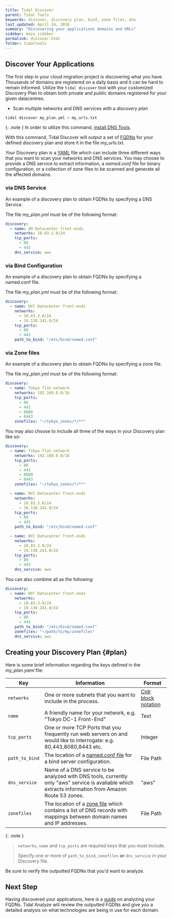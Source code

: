 ```yaml
---
title: Tidal Discover
parent: Tidal Tools
keywords: discover, discovery plan, bind, zone files, dns
last_updated: April 24, 2018
summary: "Discovering your applications domains and URLs"
sidebar: main_sidebar
permalink: discover.html
folder: tidaltools
---
```


## Discover Your Applications

The first step in your cloud migration project is discovering what you have. Thousands of domains are registered on a daily basis and it can be hard to remain
informed. Utilize the `tidal discover` tool with your customized Discovery Plan to obtain both private and public domains registered for your given datacentres.

- Scan multiple networks and DNS services with a *discovery plan*

```bash
tidal discover my_plan.yml > my_urls.txt
```

{: .note }
In order to utilize this command, [install DNS Tools](https://dnstools.ninja/download/).


With this command, Tidal Discover will output a set of <a href="#" data-toggle="tooltip" data-original-title="{{site.data.glossary.FQDNs}}">FQDNs</a> for your defined discovery plan and store it in the file *my_urls.txt*.

*Your* Discovery plan is a [YAML](http://docs.ansible.com/ansible/latest/reference_appendices/YAMLSyntax.html) file which can include three different ways that you want to scan your networks and DNS services. You may choose to provide a DNS service to extract information, a *named.conf* file for binary configuration, or a collection of zone files to be scanned and generate all the affected domains.

### via DNS Service
An example of a discovery plan to obtain FQDNs by specifying a DNS Service.


The file *my_plan.yml* must be of the following format:

```yaml
discovery:
  - name: Q9 Datacenter front-ends
    networks: 10.83.2.0/24
    tcp_ports:
      - 80
      - 443
    dns_service: aws
```
### via Bind Configuration
An example of a discovery plan to obtain FQDNs by specifying a named.conf file.


The file *my_plan.yml* must be of the following format:

```yaml
discovery:
  - name: NYC Datacenter front-ends
    networks:
      - 10.83.3.0/24
      - 10.130.241.0/24
    tcp_ports:
      - 80
      - 443
    path_to_bind: "/etc/bind/named.conf"
```
### via Zone files
An example of a discovery plan to obtain FQDNs by specifying a zone file.


The file *my_plan.yml* must be of the following format:

```yaml
discovery:
  - name: Tokyo flat-network
    networks: 192.168.0.0/16
    tcp_ports:
      - 80
      - 443
      - 8080
      - 8443
    zonefiles: "~/tokyo_zones/*/**"

```
You may also choose to include all three of the ways in your Discovery plan like so:

```yaml
discovery:
  - name: Tokyo flat-network
    networks: 192.168.0.0/16
    tcp_ports:
      - 80
      - 443
      - 8080
      - 8443
    zonefiles: "~/tokyo_zones/*/**"

  - name: NYC Datacenter front-ends
    networks:
      - 10.83.3.0/24
      - 10.130.241.0/24
    tcp_ports:
      - 80
      - 443
    path_to_bind: "/etc/bind/named.conf"

  - name: NYC Datacenter front-ends
    networks:
      - 10.83.3.0/24
      - 10.130.241.0/24
    tcp_ports:
      - 80
      - 443
    dns_service: aws

```
You can also combine all as the following:

```yaml
discovery:
  - name: NYC Datacenter front-ends
    networks:
      - 10.83.3.0/24
      - 10.130.241.0/24
    tcp_ports:
      - 80
      - 443
    path_to_bind: "/etc/bind/named.conf"
    zonefiles: "~/path/to/my/zonefiles"
    dns_service: aws
```

## Creating your Discovery Plan {#plan}

Here is some brief information regarding the keys defined in the *my_plan.yaml* file:


| Key               | Information                                                                                                                                            | Format                      |
| --------------------|--------------------------------------------------------------------------------------------------------------------------------------------------------|------------------------------------------------------------------------------------|
| `networks`          | One or more subnets that you want to include in the process.                                                                                           | [Cidr block notation](https://en.wikipedia.org/wiki/Classless_Inter-Domain_Routing)
| `name`              | A friendly name for your network, e.g. "Tokyo DC-1 Front-End"                                                                                                                         | Text
| `tcp_ports`         | One or more TCP Ports that you frequently run web servers on and would like to interrogate: e.g. 80,443,8080,8443 etc.                                  | Integer
| `path_to_bind`      | The location of a [named.conf file](https://access.redhat.com/documentation/en-us/red_hat_enterprise_linux/5/html/deployment_guide/s1-bind-namedconf) for a bind server configuration. | File Path
| `dns_service`       | Name of a DNS service to be analyzed with DNS tools, currently only "aws" service is avaliable which extracts information from Amazon Route 53 zones.          | "aws"
| `zonefiles`| The location of a [zone file](https://help.dyn.com/how-to-format-a-zone-file/) which contains a list of DNS records with mappings between domain names and IP addresses. | File Path

{: .note }
> `networks`, `name` and `tcp_ports` are required keys that you must include.
> 
> Specify one or more of `path_to_bind`, `zonefiles` **or** `dns_service` in your Discovery file.

Be sure to verify the outputted FQDNs that you'd want to analyze.

## Next Step

Having discovered your applications, here is a [guide](analyze.html) on analyzing your FQDNs. Tidal Analyze will review the outputted FQDNs and give you a detailed analysis on what technologies are being in use for each domain.
